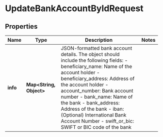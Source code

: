 

# UpdateBankAccountByIdRequest


## Properties

| Name | Type | Description | Notes |
|------------ | ------------- | ------------- | -------------|
|**info** | **Map&lt;String, Object&gt;** | JSON-formatted bank account details. The object should include the following fields: - beneficiary_name: Name of the account holder - beneficiary_address: Address of the account holder - account_number: Bank account number - bank_name: Name of the bank - bank_address: Address of the bank - iban: (Optional) International Bank Account Number - swift_or_bic: SWIFT or BIC code of the bank  |  |



